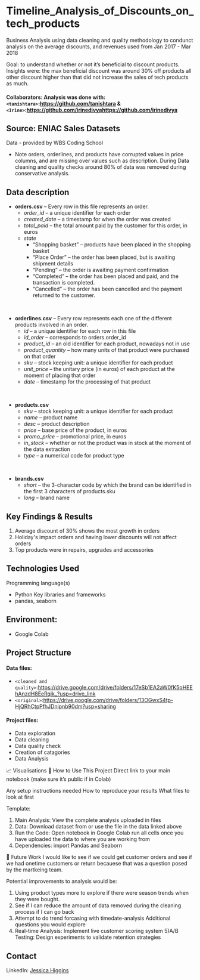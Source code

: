 # Timeline_Analysis_of_Discounts_on_tech_products
Business Analysis using data cleaning and quality methodology to condunct analysis on the average discounts, and revenues used from Jan 2017 - Mar 2018 

Goal: to understand whether or not it’s beneficial to discount products.
Insights were: the max beneficial discount was around 30% off products all other discount higher than that did not increase the sales of tech products as much. 


#### Collaborators: Analysis was done with: `<tanishtara>`:<https://github.com/tanishtara> & `<Irine>`:https://github.com/irinedivya<https://github.com/irinedivya>
## Source: ENIAC Sales Datasets 
Data - provided by WBS Coding School 
- Note orders, orderlines, and products have corrupted values in price columns, and are missing over values such as description.
 During Data cleaning and quality checks around 80% of data was removed during conservative analysis. 
## Data description

* **orders.csv** – Every row in this file represents an order.
    * _order_id_ – a unique identifier for each order
    * _created_date_ – a timestamp for when the order was created
    * _total_paid_ – the total amount paid by the customer for this order, in euros
    * _state_ 
        * “Shopping basket” – products have been placed in the shopping basket
        * “Place Order” – the order has been placed, but is awaiting shipment details 
        * “Pending” – the order is awaiting payment confirmation
        * “Completed” – the order has been placed and paid, and the transaction is completed.
        * “Cancelled” – the order has been cancelled and the payment returned to the customer.

<br>

* **orderlines.csv** – Every row represents each one of the different products involved in an order.
    * _id_ – a unique identifier for each row in this file
    * _id_order_ – corresponds to orders.order_id
    * _product_id_ – an old identifier for each product, nowadays not in use
    * _product_quantity_ – how many units of that product were purchased on that order
    * _sku_ – stock keeping unit: a unique identifier for each product
    * _unit_price_ – the unitary price (in euros) of each product at the moment of placing that order
    * _date_ – timestamp for the processing of that product<br>

<br>

* **products.csv**
    * _sku_ – stock keeping unit: a unique identifier for each product
    * _name_ – product name
    * _desc_ – product description
    * _price_ – base price of the product, in euros
    * _promo_price_ – promotional price, in euros
    * _in_stock_ – whether or not the product was in stock at the moment of the data extraction
    * _type_ – a numerical code for product type<br>

<br> 

* **brands.csv**
    * _short_ – the 3-character code by which the brand can be identified in the first 3 characters of products.sku
    * _long_ – brand name
 
## Key Findings & Results
1) Average discount of 30% shows the most growth in orders
2) Holiday's impact orders and having lower discounts will not affect orders
3) Top products were in repairs, upgrades and accessories

## Technologies Used
Programming language(s)
- Python
Key libraries and frameworks
- pandas, seaborn

## Environment:
- Google Colab 
## Project Structure
#### Data files: 
- `<cleaned and quality>`:<https://drive.google.com/drive/folders/17eSb1EA2aW0fK5pHEEhAnzdH8EeRqik_?usp=drive_link>
- `<original>`:<https://drive.google.com/drive/folders/13OGwxS4tp-HjQRhCtpPfhJDnipnb90dm?usp=sharing>
  
#### Project files: 
- Data exploration
- Data cleaning
- Data quality check
- Creation of catagories
- Data Analysis

📈 Visualisations
🔗 How to Use This Project
Direct link to your main notebook (make sure it’s public if in Colab)

Any setup instructions needed
How to reproduce your results
What files to look at first

Template:
1. Main Analysis: View the complete analysis uploaded in files
2. Data: Download dataset from or use the file in the data linked above
3. Run the Code: Open notebook in Google Colab run all cells once you have uploaded the data to where you are working from
4. Dependencies: import Pandas and Seaborn

🚀 Future Work
I would like to see if we could get customer orders and see if we had onetime 
customers or return becauese that was a question posed by the martkeing team. 

Potential improvements to analysis would be: 
1) Using product types more to explore if there were season trends when they were bought.
2) See if I can reduce the amount of data removed during the cleaning process if I can go back
3) Attempt to do trend forcasing with timedate-analysis
Additional questions you would explore
4) Real-time Analysis: Implement live customer scoring system
5)A/B Testing: Design experiments to validate retention strategies

 ## Contact

LinkedIn: [Jessica Higgins](https://www.linkedin.com/in/jessicahiggins-rde/)

